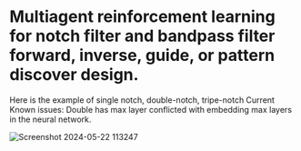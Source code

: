 # Multiagent reinforcement learning for notch filter and bandpass filter forward, inverse, guide, or pattern discover design. 

Here is the example of single notch, double-notch, tripe-notch 
Current Known issues:
Double has max layer conflicted with embedding max layers in the neural network.


![Screenshot 2024-05-22 113247](https://github.com/ZooBeasts/Multiagent-reinforcement-learning-for-notch-filter-and-bandpass-filter-design/assets/75404784/e4a5ecd6-0673-4ae6-8db8-54be63a75c29)
